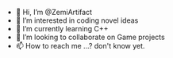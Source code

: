 - 👋 Hi, I’m @ZemiArtifact
- 👀 I’m interested in coding novel ideas
- 🌱 I’m currently learning C++
- 💞️ I’m looking to collaborate on Game projects
- 📫 How to reach me ...? don't know yet.

<!---
ZemiArtifact/ZemiArtifact is a ✨ special ✨ repository because its `README.md` (this file) appears on your GitHub profile.
You can click the Preview link to take a look at your changes.
--->
